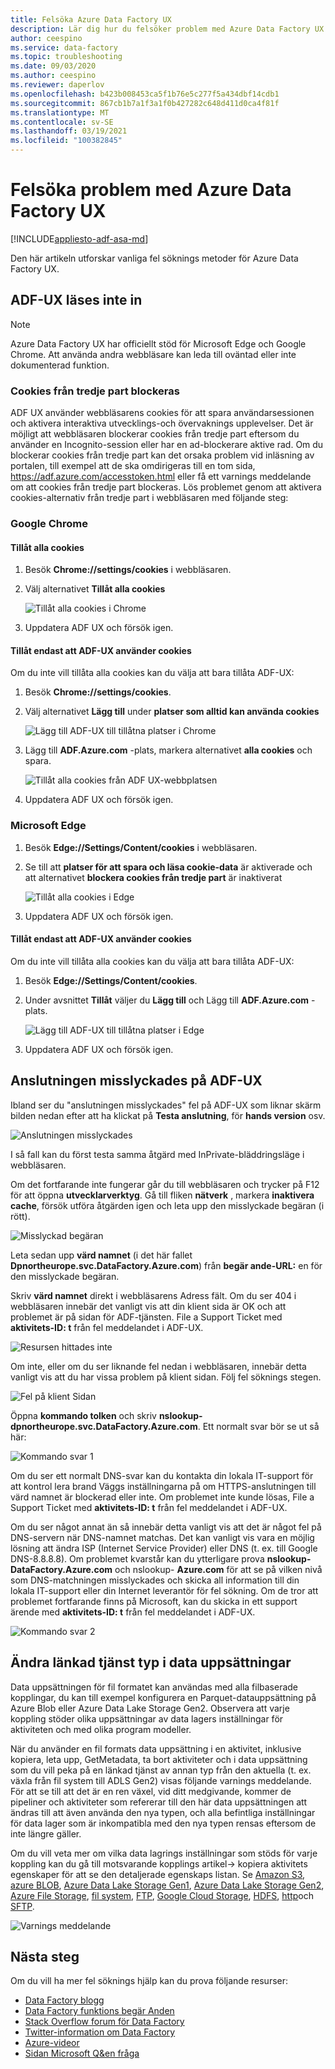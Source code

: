 ```yaml
---
title: Felsöka Azure Data Factory UX
description: Lär dig hur du felsöker problem med Azure Data Factory UX.
author: ceespino
ms.service: data-factory
ms.topic: troubleshooting
ms.date: 09/03/2020
ms.author: ceespino
ms.reviewer: daperlov
ms.openlocfilehash: b423b008453ca5f1b76e5c277f5a434dbf14cdb1
ms.sourcegitcommit: 867cb1b7a1f3a1f0b427282c648d411d0ca4f81f
ms.translationtype: MT
ms.contentlocale: sv-SE
ms.lasthandoff: 03/19/2021
ms.locfileid: "100382845"
---
```

# <a name="troubleshoot-azure-data-factory-ux-issues"></a>Felsöka problem med Azure Data Factory UX

[!INCLUDE[appliesto-adf-asa-md](includes/appliesto-adf-asa-md.md)]

Den här artikeln utforskar vanliga fel söknings metoder för Azure Data Factory UX.

## <a name="adf-ux-not-loading"></a>ADF-UX läses inte in

> [!NOTE]
> Azure Data Factory UX har officiellt stöd för Microsoft Edge och Google Chrome. Att använda andra webbläsare kan leda till oväntad eller inte dokumenterad funktion.

### <a name="third-party-cookies-blocked"></a>Cookies från tredje part blockeras

ADF UX använder webbläsarens cookies för att spara användarsessionen och aktivera interaktiva utvecklings-och övervaknings upplevelser. Det är möjligt att webbläsaren blockerar cookies från tredje part eftersom du använder en Incognito-session eller har en ad-blockerare aktive rad. Om du blockerar cookies från tredje part kan det orsaka problem vid inläsning av portalen, till exempel att de ska omdirigeras till en tom sida, https://adf.azure.com/accesstoken.html eller få ett varnings meddelande om att cookies från tredje part blockeras. Lös problemet genom att aktivera cookies-alternativ från tredje part i webbläsaren med följande steg:

### <a name="google-chrome"></a>Google Chrome

#### <a name="allow-all-cookies"></a>Tillåt alla cookies

1. Besök **Chrome://settings/cookies** i webbläsaren.
1. Välj alternativet **Tillåt alla cookies** 

    ![Tillåt alla cookies i Chrome](media/data-factory-ux-troubleshoot-guide/chrome-allow-all-cookies.png)
1. Uppdatera ADF UX och försök igen.

#### <a name="only-allow-adf-ux-to-use-cookies"></a>Tillåt endast att ADF-UX använder cookies
Om du inte vill tillåta alla cookies kan du välja att bara tillåta ADF-UX:
1. Besök **Chrome://settings/cookies**.
1. Välj alternativet **Lägg till** under **platser som alltid kan använda cookies** 

    ![Lägg till ADF-UX till tillåtna platser i Chrome](media/data-factory-ux-troubleshoot-guide/chrome-only-adf-cookies-1.png)
1. Lägg till **ADF.Azure.com** -plats, markera alternativet **alla cookies** och spara. 

    ![Tillåt alla cookies från ADF UX-webbplatsen](media/data-factory-ux-troubleshoot-guide/chrome-only-adf-cookies-2.png)
1. Uppdatera ADF UX och försök igen.

### <a name="microsoft-edge"></a>Microsoft Edge

1. Besök **Edge://Settings/Content/cookies** i webbläsaren.
1. Se till att **platser för att spara och läsa cookie-data** är aktiverade och att alternativet **blockera cookies från tredje part** är inaktiverat 

    ![Tillåt alla cookies i Edge](media/data-factory-ux-troubleshoot-guide/edge-allow-all-cookies.png)
1. Uppdatera ADF UX och försök igen.

#### <a name="only-allow-adf-ux-to-use-cookies"></a>Tillåt endast att ADF-UX använder cookies

Om du inte vill tillåta alla cookies kan du välja att bara tillåta ADF-UX:

1. Besök **Edge://Settings/Content/cookies**.
1. Under avsnittet **Tillåt** väljer du **Lägg till** och Lägg till **ADF.Azure.com** -plats. 

    ![Lägg till ADF-UX till tillåtna platser i Edge](media/data-factory-ux-troubleshoot-guide/edge-allow-adf-cookies.png)
1. Uppdatera ADF UX och försök igen.

## <a name="connection-failed-on-adf-ux"></a>Anslutningen misslyckades på ADF-UX

Ibland ser du "anslutningen misslyckades" fel på ADF-UX som liknar skärm bilden nedan efter att ha klickat på **Testa anslutning**, för **hands version** osv.

![Anslutningen misslyckades](media/data-factory-ux-troubleshoot-guide/connection-failed.png)

I så fall kan du först testa samma åtgärd med InPrivate-bläddringsläge i webbläsaren.

Om det fortfarande inte fungerar går du till webbläsaren och trycker på F12 för att öppna **utvecklarverktyg**. Gå till fliken **nätverk** , markera **inaktivera cache**, försök utföra åtgärden igen och leta upp den misslyckade begäran (i rött).

![Misslyckad begäran](media/data-factory-ux-troubleshoot-guide/failed-request.png)

Leta sedan upp **värd namnet** (i det här fallet **Dpnortheurope.svc.DataFactory.Azure.com**) från **begär ande-URL:** en för den misslyckade begäran.

Skriv **värd namnet** direkt i webbläsarens Adress fält. Om du ser 404 i webbläsaren innebär det vanligt vis att din klient sida är OK och att problemet är på sidan för ADF-tjänsten. File a Support Ticket med **aktivitets-ID: t** från fel meddelandet i ADF-UX.

![Resursen hittades inte](media/data-factory-ux-troubleshoot-guide/status-code-404.png)

Om inte, eller om du ser liknande fel nedan i webbläsaren, innebär detta vanligt vis att du har vissa problem på klient sidan. Följ fel söknings stegen.

![Fel på klient Sidan](media/data-factory-ux-troubleshoot-guide/client-side-error.png)

Öppna **kommando tolken** och skriv **nslookup-dpnortheurope.svc.DataFactory.Azure.com**. Ett normalt svar bör se ut så här:

![Kommando svar 1](media/data-factory-ux-troubleshoot-guide/command-response-1.png)

Om du ser ett normalt DNS-svar kan du kontakta din lokala IT-support för att kontrol lera brand Väggs inställningarna på om HTTPS-anslutningen till värd namnet är blockerad eller inte. Om problemet inte kunde lösas, File a Support Ticket med **aktivitets-ID: t** från fel meddelandet i ADF-UX.

Om du ser något annat än så innebär detta vanligt vis att det är något fel på DNS-servern när DNS-namnet matchas. Det kan vanligt vis vara en möjlig lösning att ändra ISP (Internet Service Provider) eller DNS (t. ex. till Google DNS-8.8.8.8). Om problemet kvarstår kan du ytterligare prova **nslookup-DataFactory.Azure.com** och nslookup- **Azure.com** för att se på vilken nivå som DNS-matchningen misslyckades och skicka all information till din lokala IT-support eller din Internet leverantör för fel sökning. Om de tror att problemet fortfarande finns på Microsoft, kan du skicka in ett support ärende med **aktivitets-ID: t** från fel meddelandet i ADF-UX.

![Kommando svar 2](media/data-factory-ux-troubleshoot-guide/command-response-2.png)

## <a name="change-linked-service-type-in-datasets"></a>Ändra länkad tjänst typ i data uppsättningar

Data uppsättningen för fil formatet kan användas med alla filbaserade kopplingar, du kan till exempel konfigurera en Parquet-datauppsättning på Azure Blob eller Azure Data Lake Storage Gen2. Observera att varje koppling stöder olika uppsättningar av data lagers inställningar för aktiviteten och med olika program modeller. 

När du använder en fil formats data uppsättning i en aktivitet, inklusive kopiera, leta upp, GetMetadata, ta bort aktiviteter och i data uppsättning som du vill peka på en länkad tjänst av annan typ från den aktuella (t. ex. växla från fil system till ADLS Gen2) visas följande varnings meddelande. För att se till att det är en ren växel, vid ditt medgivande, kommer de pipeliner och aktiviteter som refererar till den här data uppsättningen att ändras till att även använda den nya typen, och alla befintliga inställningar för data lager som är inkompatibla med den nya typen rensas eftersom de inte längre gäller.

Om du vill veta mer om vilka data lagrings inställningar som stöds för varje koppling kan du gå till motsvarande kopplings artikel-> kopiera aktivitets egenskaper för att se den detaljerade egenskaps listan. Se [Amazon S3](connector-amazon-simple-storage-service.md), [azure BLOB](connector-azure-blob-storage.md), [Azure Data Lake Storage Gen1](connector-azure-data-lake-store.md), [Azure Data Lake Storage Gen2](connector-azure-data-lake-storage.md), [Azure File Storage](connector-azure-file-storage.md), [fil system](connector-file-system.md), [FTP](connector-ftp.md), [Google Cloud Storage](connector-google-cloud-storage.md), [HDFS](connector-hdfs.md), [http](connector-http.md)och [SFTP](connector-sftp.md).

![Varnings meddelande](media/data-factory-ux-troubleshoot-guide/warning-message.png)

## <a name="next-steps"></a>Nästa steg

Om du vill ha mer fel söknings hjälp kan du prova följande resurser:

* [Data Factory blogg](https://azure.microsoft.com/blog/tag/azure-data-factory/)
* [Data Factory funktions begär Anden](https://feedback.azure.com/forums/270578-data-factory)
* [Stack Overflow forum för Data Factory](https://stackoverflow.com/questions/tagged/azure-data-factory)
* [Twitter-information om Data Factory](https://twitter.com/hashtag/DataFactory)
* [Azure-videor](https://azure.microsoft.com/resources/videos/index/)
* [Sidan Microsoft Q&en fråga](/answers/topics/azure-data-factory.html)